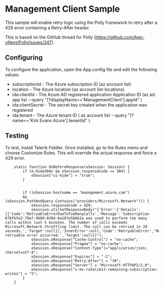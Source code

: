﻿# Management Client Sample

This sample will enable retry logic using the Polly framework to retry after a 429 error containing a Retry-After header.

This is based on the GitHub thread for Polly (https://github.com/App-vNext/Polly/issues/247).

## Configuring
To configure the application, open the App.config file and edit the following values:

* subscriptionId - The Azure subscription ID (az account list)
* location - The Azure location (az account list-locations)
* ida:clientId - The Azure AD registered application Application ID (az ad app list --query "[?displayName=='ManagementClient'].appId" )
* ida:clientSecret - The secret key created when the application was registered
* ida:tenant - The Azure tenant ID ( az account list --query "[?name=='Kirk Evans Azure'].tenantId" )

## Testing

To test, install Telerik Fiddler.  Once installed, go to the Rules menu and choose Customize Rules. 
This will override the actual response and force a 429 error.  

```
    static function OnBeforeResponse(oSession: Session) {
        if (m_Hide304s && oSession.responseCode == 304) {
            oSession["ui-hide"] = "true";
        }
		
			
		if ((oSession.hostname == "management.azure.com") 
		&& (oSession.PathAndQuery.Contains("providers/Microsoft.Network"))) {
			oSession.responseCode = 429;  
			oSession.utilSetResponseBody("{'Error':{'Details':[{'Code':'RetryableErrorDueToTooManyCalls','Message':'Subscription 678fbfe2-79a7-4689-839d-0a187e5b6b1a was used to perform too many calls within last 5 minutes. The number of calls exceeds Microsoft.Network throttling limit. The call can be retried in 39 seconds.','Target':null}],'InnerError':null,'Code':'RetryableError','Message':'A retryable error occurred.','Target':null}}");
			oSession.oResponse["Cache-Control"] = "no-cache";
			oSession.oResponse["Pragma"] = "no-cache";
			oSession.oResponse["Content-Type"]="application/json; charset=utf-8";
			oSession.oResponse["Expires"] = "-1";
			oSession.oResponse["Retry-After"] = "39";
			oSession.oResponse["Server"] = "Microsoft-HTTPAPI/2.0";
			oSession.oResponse["x-ms-ratelimit-remaining-subscription-writes"] = "5";								
	    }	
    }
```
